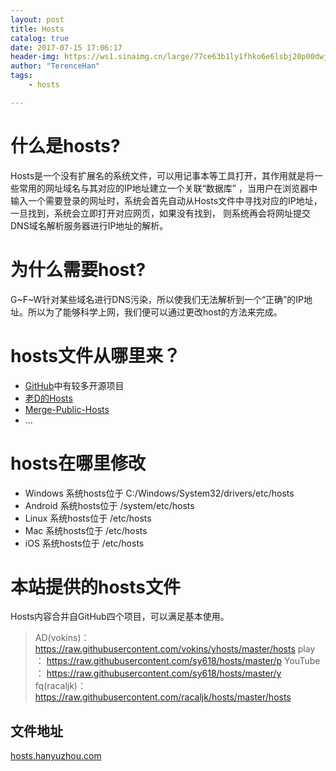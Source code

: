 ```yaml
---
layout: post
title: Hosts
catalog: true
date: 2017-07-15 17:06:17
header-img: https://ws1.sinaimg.cn/large/77ce63b1ly1fhko6e6lsbj20p00dwjrn.jpg 
author: "TerenceHan" 
tags:
	- hosts

---
```

# 什么是hosts?
Hosts是一个没有扩展名的系统文件，可以用记事本等工具打开，其作用就是将一些常用的网址域名与其对应的IP地址建立一个关联“数据库” ，当用户在浏览器中输入一个需要登录的网址时，系统会首先自动从Hosts文件中寻找对应的IP地址，一旦找到，系统会立即打开对应网页，如果没有找到， 则系统再会将网址提交DNS域名解析服务器进行IP地址的解析。

# 为什么需要host?
G~F~W针对某些域名进行DNS污染，所以使我们无法解析到一个“正确”的IP地址。所以为了能够科学上网，我们便可以通过更改host的方法来完成。

# hosts文件从哪里来？
* [GitHub](https://github.com/search?utf8=%E2%9C%93&q=hosts&type=)中有较多开源项目
* [老D的Hosts](https://laod.cn/hosts/2017-google-hosts.html)
* [Merge-Public-Hosts](http://hosts.hanyuzhou.com/)
* ...

# hosts在哪里修改
* Windows 系统hosts位于 C:/Windows/System32/drivers/etc/hosts
* Android 系统hosts位于 /system/etc/hosts
* Linux 系统hosts位于 /etc/hosts
* Mac 系统hosts位于 /etc/hosts
* iOS 系统hosts位于 /etc/hosts

# 本站提供的hosts文件
Hosts内容合并自GitHub四个项目，可以满足基本使用。
> AD(vokins)：https://raw.githubusercontent.com/vokins/yhosts/master/hosts
play ： https://raw.githubusercontent.com/sy618/hosts/master/p
YouTube ： https://raw.githubusercontent.com/sy618/hosts/master/y
fq(racaljk)：https://raw.githubusercontent.com/racaljk/hosts/master/hosts

## 文件地址
[hosts.hanyuzhou.com](https://hosts.hanyuzhou.com)
